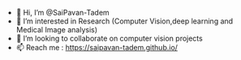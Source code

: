 - 👋 Hi, I’m @SaiPavan-Tadem
- 👀 I’m interested in Research (Computer Vision,deep learning and Medical Image analysis)
- 💞️ I’m looking to collaborate on computer vision projects
- 📫  Reach me : https://saipavan-tadem.github.io/

<!---
SaiPavan-Tadem/SaiPavan-Tadem is a ✨ special ✨ repository because its `README.md` (this file) appears on your GitHub profile.
You can click the Preview link to take a look at your changes.
--->
